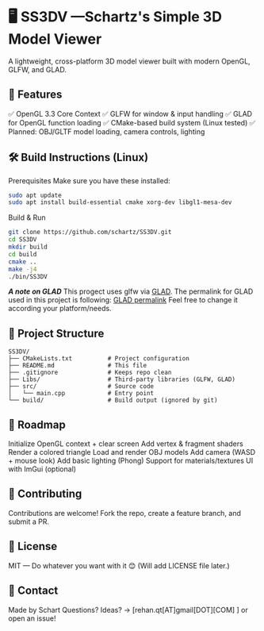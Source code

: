 # 🖥️ SS3DV —Schartz's  Simple 3D Model Viewer 

A lightweight, cross-platform 3D model viewer built with modern OpenGL, GLFW, and GLAD. 

## 🧰 Features 
✅ OpenGL 3.3 Core Context
✅ GLFW for window & input handling
✅ GLAD for OpenGL function loading
✅ CMake-based build system (Linux tested)
✅ Planned: OBJ/GLTF model loading, camera controls, lighting


## 🛠️ Build Instructions (Linux) 
Prerequisites 
Make sure you have these installed: 
```bash
sudo apt update
sudo apt install build-essential cmake xorg-dev libgl1-mesa-dev
```

Build & Run 
```bash
git clone https://github.com/schartz/SS3DV.git 
cd SS3DV
mkdir build
cd build
cmake ..
make -j4
./bin/SS3DV
``` 
***A note on GLAD***
This progect uses glfw via [GLAD](https://glad.dav1d.de/).
The permalink for GLAD used in this project is following:
[GLAD permalink](https://glad.dav1d.de/#language=c&specification=gl&api=gl%3D4.6&api=gles1%3Dnone&api=gles2%3Dnone&api=glsc2%3Dnone&profile=core&loader=on)
Feel free to change it according your platform/needs.

## 📂 Project Structure 
```
SS3DV/
├── CMakeLists.txt          # Project configuration
├── README.md               # This file
├── .gitignore              # Keeps repo clean
├── Libs/                   # Third-party libraries (GLFW, GLAD)
├── src/                    # Source code
│   └── main.cpp            # Entry point
└── build/                  # Build output (ignored by git)
``` 

## 🎯 Roadmap 
Initialize OpenGL context + clear screen
Add vertex & fragment shaders
Render a colored triangle
Load and render OBJ models
Add camera (WASD + mouse look)
Add basic lighting (Phong)
Support for materials/textures
UI with ImGui (optional)

## 🤝 Contributing 
Contributions are welcome! Fork the repo, create a feature branch, and submit a PR. 
 
## 📜 License 
MIT — Do whatever you want with it 😊
(Will add LICENSE file later.) 

 
## 💬 Contact 
Made by Schart
Questions? Ideas? → [rehan.qt[AT]gmail[DOT][COM] ] or open an issue!

